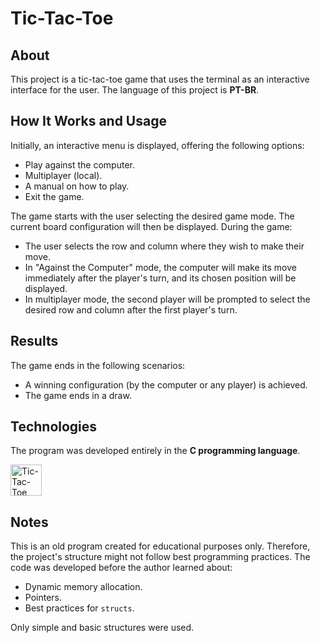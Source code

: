 <!DOCTYPE html>
<html lang="en">
<head>
  <meta charset="UTF-8">
  <meta name="viewport" content="width=device-width, initial-scale=1.0">
</head>
<body>
  <h1>Tic-Tac-Toe</h1>

  <h2>About</h2>
  <p>
    This project is a tic-tac-toe game that uses the terminal as an interactive interface for the user.
    The language of this project is <strong>PT-BR</strong>.
  </p>

  <h2>How It Works and Usage</h2>
  <p>Initially, an interactive menu is displayed, offering the following options:</p>
  <ul>
    <li>Play against the computer.</li>
    <li>Multiplayer (local).</li>
    <li>A manual on how to play.</li>
    <li>Exit the game.</li>
  </ul>
  <p>
    The game starts with the user selecting the desired game mode. The current board configuration will then be displayed. During the game:
  </p>
  <ul>
    <li>The user selects the row and column where they wish to make their move.</li>
    <li>In "Against the Computer" mode, the computer will make its move immediately after the player's turn, and its chosen position will be displayed.</li>
    <li>In multiplayer mode, the second player will be prompted to select the desired row and column after the first player's turn.</li>
  </ul>

  <h2>Results</h2>
  <p>
    The game ends in the following scenarios:
  </p>
  <ul>
    <li>A winning configuration (by the computer or any player) is achieved.</li>
    <li>The game ends in a draw.</li>
  </ul>

  <h2>Technologies</h2>
  <p>The program was developed entirely in the <strong>C programming language</strong>.</p>
  <img src="https://play-lh.googleusercontent.com/Y0RshZi5Hok_ycIFVqWQAFTh3l-gp29A12ZMjgBvYr2ElX81Oz_He7EYjl_j9-aOhpyN" 
       alt="Tic-Tac-Toe Preview" width="50">

  <h2>Notes</h2>
  <p>
    This is an old program created for educational purposes only. Therefore, the project's structure might not follow best programming practices. 
    The code was developed before the author learned about:
  </p>
  <ul>
    <li>Dynamic memory allocation.</li>
    <li>Pointers.</li>
    <li>Best practices for <code>structs</code>.</li>
  </ul>
  <p>Only simple and basic structures were used.</p>
</body>
</html>
